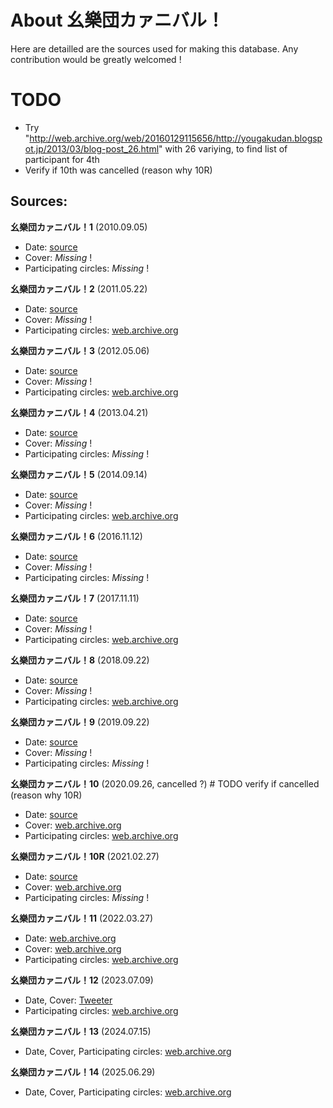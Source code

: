 # About 幺樂団カァニバル！

Here are detailled are the sources used for making this database. Any contribution would be greatly welcomed !

# TODO
* Try "http://web.archive.org/web/20160129115656/http://yougakudan.blogspot.jp/2013/03/blog-post_26.html" with 26 variying, to find list of participant for 4th
* Verify if 10th was cancelled (reason why 10R)

## Sources:

**幺樂団カァニバル！1** (2010.09.05)

- Date: [source](https://shiosyakeyakini.info/touhouEvent/pb_event.php?id=51)
- Cover: _Missing_ !
- Participating circles: _Missing_ !

**幺樂団カァニバル！2** (2011.05.22)

- Date: [source](https://shiosyakeyakini.info/touhouEvent/pb_event.php?id=51)
- Cover: _Missing_ !
- Participating circles: [web.archive.org](http://web.archive.org/web/20110818095504/http://yougakudan.blogspot.com/)

**幺樂団カァニバル！3** (2012.05.06)

- Date: [source](https://shiosyakeyakini.info/touhouEvent/pb_event.php?id=51)
- Cover: _Missing_ !
- Participating circles: [web.archive.org](http://web.archive.org/web/20120930113317/http://yougakudan.blogspot.com/)

**幺樂団カァニバル！4** (2013.04.21)

- Date: [source](https://shiosyakeyakini.info/touhouEvent/pb_event.php?id=51)
- Cover: _Missing_ !
- Participating circles: _Missing_ !

**幺樂団カァニバル！5** (2014.09.14)

- Date: [source](https://shiosyakeyakini.info/touhouEvent/pb_event.php?id=51)
- Cover: _Missing_ !
- Participating circles: [web.archive.org](http://web.archive.org/web/20160129115656/http://yougakudan.blogspot.jp/2013/03/blog-post_26.html)

**幺樂団カァニバル！6** (2016.11.12)

- Date: [source](https://shiosyakeyakini.info/touhouEvent/pb_event.php?id=51)
- Cover: _Missing_ !
- Participating circles: _Missing_ !

**幺樂団カァニバル！7** (2017.11.11)

- Date: [source](https://shiosyakeyakini.info/touhouEvent/pb_event.php?id=51)
- Cover: _Missing_ !
- Participating circles: [web.archive.org](https://web.archive.org/web/20180131034135/http://yougakudan.blogspot.com/)

**幺樂団カァニバル！8** (2018.09.22)

- Date: [source](https://shiosyakeyakini.info/touhouEvent/pb_event.php?id=51)
- Cover: _Missing_ !
- Participating circles: [web.archive.org](https://web.archive.org/web/20181124073957/http://yougakudan.blogspot.com/)

**幺樂団カァニバル！9** (2019.09.22)

- Date: [source](https://shiosyakeyakini.info/touhouEvent/pb_event.php?id=51)
- Cover: _Missing_ !
- Participating circles: _Missing_ !

**幺樂団カァニバル！10** (2020.09.26, cancelled ?) # TODO verify if cancelled (reason why 10R)

- Date: [source](https://shiosyakeyakini.info/touhouEvent/pb_event.php?id=51)
- Cover: [web.archive.org](https://web.archive.org/web/20200918213738/http://yougakudann.dojin.com/index.html)
- Participating circles: [web.archive.org](https://web.archive.org/web/20200918213738/http://yougakudann.dojin.com/splist.html)

**幺樂団カァニバル！10R** (2021.02.27)

- Date: [source](https://shiosyakeyakini.info/touhouEvent/pb_event.php?id=51)
- Cover: [web.archive.org](https://web.archive.org/web/20210514014026/http://yougakudann.dojin.com/index.html)
- Participating circles: _Missing_ !

**幺樂団カァニバル！11** (2022.03.27)

- Date: [web.archive.org](https://web.archive.org/web/20220307155313/http://yougakudann.dojin.com/splist.html)
- Cover: [web.archive.org](https://web.archive.org/web/20220307155313/http://yougakudann.dojin.com/splist.html)
- Participating circles: [web.archive.org](https://web.archive.org/web/20220307155313/http://yougakudann.dojin.com/splist.html)

**幺樂団カァニバル！12** (2023.07.09)

- Date, Cover: [Tweeter](https://x.com/yougakudan_info/status/1677296406711910400)
- Participating circles: [web.archive.org](https://web.archive.org/web/20240126080406/https://yougakudann.dojin.com/splist.html)

**幺樂団カァニバル！13** (2024.07.15)

- Date, Cover, Participating circles: [web.archive.org](https://web.archive.org/web/20240617123132/https://yougakudann.dojin.com/splist.html)

**幺樂団カァニバル！14** (2025.06.29)

- Date, Cover, Participating circles: [web.archive.org](https://web.archive.org/web/20250613160029/https://yougakudann.dojin.com/splist.html)
